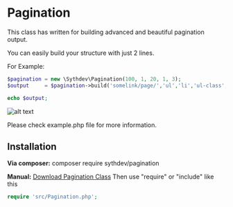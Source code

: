 # Pagination
This class has written for building advanced and beautiful pagination output.

You can easily build your structure with just 2 lines.

For Example:
```php
$pagination	= new \Sythdev\Pagination(100, 1, 20, 1, 3);
$output		= $pagination->build('somelink/page/','ul','li','ul-class','li-class', 'active');

echo $output;
```

![alt text](http://ozanakman.com.tr/github/pagination-example.png "Pagination Example")

Please check example.php file for more information.

## Installation

**Via composer:** composer require sythdev/pagination

**Manual:**
[Download Pagination Class](https://github.com/sythdev/pagination/archive/master.zip) 
Then use "require" or "include" like this
```php
require 'src/Pagination.php';
```
